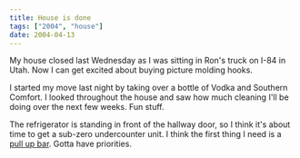```yaml
---
title: House is done
tags: ["2004", "house"]
date: 2004-04-13
---
```

My house closed last Wednesday as I was sitting in Ron's truck on I-84 in Utah.  Now I can get excited about buying picture molding hooks.

I started my move last night by taking over a bottle of Vodka and Southern Comfort.  I looked throughout the house and saw how much cleaning I'll be doing over the next few weeks. Fun stuff.

The refrigerator is standing in front of the hallway door, so I think it's about time to get a sub-zero undercounter unit.  I think the first thing I need is a <a href="http://www.rei.com/online/store/ProductDisplay?storeId=8000&catalogId=40000008000&productId=2518868&parent_category_rn=4500749">pull up bar</a>.  Gotta have priorities.
